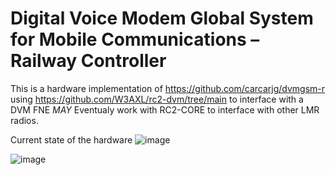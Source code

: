 # Digital Voice Modem Global System for Mobile Communications – Railway Controller

This is a hardware implementation of https://github.com/carcarjg/dvmgsm-r using https://github.com/W3AXL/rc2-dvm/tree/main to interface with a DVM FNE *MAY* Eventualy work with RC2-CORE to interface with other LMR radios.


Current state of the hardware
![image](https://github.com/user-attachments/assets/67b218a0-e9f0-4c4a-88ad-ef0921d2e719)

![image](https://github.com/user-attachments/assets/f8ff6ae2-8085-4ac4-873d-9ef3c4701db8)

